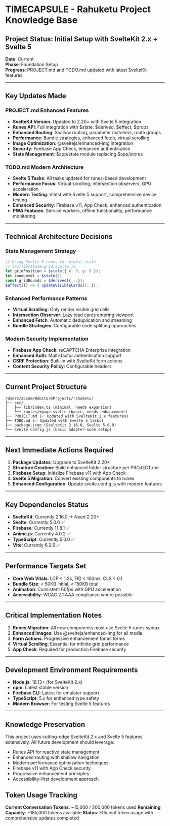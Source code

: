 # TIMECAPSULE - Rahuketu Project Knowledge Base

## Project Status: Initial Setup with SvelteKit 2.x + Svelte 5
**Date**: Current  
**Phase**: Foundation Setup  
**Progress**: PROJECT.md and TODO.md updated with latest SvelteKit features

---

## Key Updates Made

### PROJECT.md Enhanced Features
- **SvelteKit Version**: Updated to 2.20+ with Svelte 5 integration
- **Runes API**: Full integration with $state, $derived, $effect, $props
- **Enhanced Routing**: Shallow routing, parameter matchers, route groups
- **Performance**: Bundle strategies, enhanced fetch, virtual scrolling
- **Image Optimization**: @sveltejs/enhanced-img integration
- **Security**: Firebase App Check, enhanced authentication
- **State Management**: $app/state module replacing $app/stores

### TODO.md Modern Architecture
- **Svelte 5 Tasks**: All tasks updated for runes-based development
- **Performance Focus**: Virtual scrolling, intersection observers, GPU acceleration
- **Modern Testing**: Vitest with Svelte 5 support, comprehensive device testing
- **Enhanced Security**: Firebase v11, App Check, enhanced authentication
- **PWA Features**: Service workers, offline functionality, performance monitoring

---

## Technical Architecture Decisions

### State Management Strategy
```javascript
// Using Svelte 5 runes for global state
// src/lib/state/grid.svelte.js
let gridPosition = $state({ x: 0, y: 0 });
let zoomLevel = $state(1);
const gridBounds = $derived({...});
$effect(() => { updateVisibleCards(); });
```

### Enhanced Performance Patterns
- **Virtual Scrolling**: Only render visible grid cells
- **Intersection Observer**: Lazy load cards entering viewport  
- **Enhanced Fetch**: Automatic deduplication and streaming
- **Bundle Strategies**: Configurable code splitting approaches

### Modern Security Implementation
- **Firebase App Check**: reCAPTCHA Enterprise integration
- **Enhanced Auth**: Multi-factor authentication support
- **CSRF Protection**: Built-in with SvelteKit form actions
- **Content Security Policy**: Configurable headers

---

## Current Project Structure
```
/Users/abcom/WebstormProjects/rahuketu/
├── src/
│   ├── lib/index.ts (minimal, needs expansion)
│   └── routes/+page.svelte (basic, needs enhancement)
├── PROJECT.md (✅ Updated with SvelteKit 2.x features)
├── TODO.md (✅ Updated with Svelte 5 tasks)
├── package.json (SvelteKit 2.16.0, Svelte 5.0.0)
└── svelte.config.js (basic adapter-node setup)
```

---

## Next Immediate Actions Required
1. **Package Updates**: Upgrade to SvelteKit 2.20+ 
2. **Structure Creation**: Build enhanced folder structure per PROJECT.md
3. **Firebase Setup**: Initialize Firebase v11 with App Check
4. **Svelte 5 Migration**: Convert existing components to runes
5. **Enhanced Configuration**: Update svelte.config.js with modern features

---

## Key Dependencies Status
- **SvelteKit**: Currently 2.16.0 → Need 2.20+
- **Svelte**: Currently 5.0.0 ✅
- **Firebase**: Currently 11.8.1 ✅  
- **Anime.js**: Currently 4.0.2 ✅
- **TypeScript**: Currently 5.0.0 ✅
- **Vite**: Currently 6.2.6 ✅

---

## Performance Targets Set
- **Core Web Vitals**: LCP < 1.2s, FID < 100ms, CLS < 0.1
- **Bundle Size**: < 50KB initial, < 150KB total
- **Animation**: Consistent 60fps with GPU acceleration
- **Accessibility**: WCAG 2.1 AAA compliance where possible

---

## Critical Implementation Notes
1. **Runes Migration**: All new components must use Svelte 5 runes syntax
2. **Enhanced Images**: Use @sveltejs/enhanced-img for all media
3. **Form Actions**: Progressive enhancement for all forms
4. **Virtual Scrolling**: Essential for infinite grid performance
5. **App Check**: Required for production Firebase security

---

## Development Environment Requirements
- **Node.js**: 18.13+ (for SvelteKit 2.x)
- **npm**: Latest stable version
- **Firebase CLI**: Latest for emulator support
- **TypeScript**: 5.x for enhanced type safety
- **Modern Browser**: For testing Svelte 5 features

---

## Knowledge Preservation
This project uses cutting-edge SvelteKit 2.x and Svelte 5 features extensively. All future development should leverage:
- Runes API for reactive state management
- Enhanced routing with shallow navigation
- Modern performance optimization techniques
- Firebase v11 with App Check security
- Progressive enhancement principles
- Accessibility-first development approach

## Token Usage Tracking
**Current Conversation Tokens**: ~15,000 / 200,000 tokens used
**Remaining Capacity**: ~185,000 tokens available
**Status**: Efficient token usage with comprehensive updates completed
